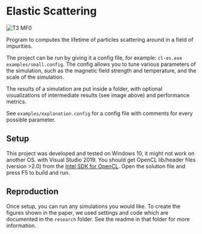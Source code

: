 # Elastic Scattering

![T3 MF0](https://user-images.githubusercontent.com/25907608/170357566-d476233d-febd-4996-9374-0275faa2c3e2.png)

Program to computes the lifetime of particles scattering around in a field of impurities.

The project can be run by giving it a config file, for example: `cl-es.exe examples/small.config`. The config allows you to tune various parameters of the simulation, such as the magnetic field strength and temperature, and the scale of the simulation. 

The results of a simulation are put inside a folder, with optional visualizations of intermediate results (see image above) and performance metrics.

See ```examples/explanation.config``` for a config file with comments for every possible parameter.

## Setup

This project was developed and tested on Windows 10, it might not work on another OS. with Visual Studio 2019. You should get OpenCL lib/header files (version >2.0) from the [Intel SDK for OpenCL](https://software.intel.com/en-us/intel-opencl). Open the solution file and press F5 to build and run.

## Reproduction

Once setup, you can run any simulations you would like. To create the figures shown in the paper, we used settings and code which are documented in the ```research``` folder. See the readme in that folder for more information.
